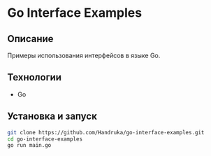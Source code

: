 # Go Interface Examples

## Описание
Примеры использования интерфейсов в языке Go.

## Технологии
- Go

## Установка и запуск
```bash
git clone https://github.com/Handruka/go-interface-examples.git
cd go-interface-examples
go run main.go
